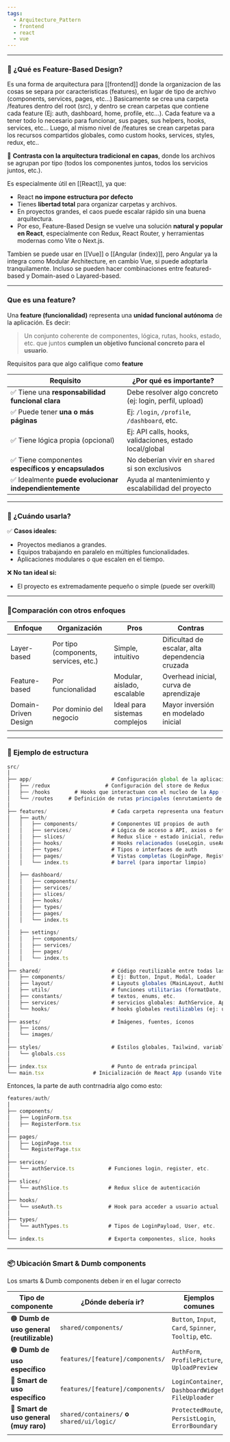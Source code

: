 ```yaml
---
tags:
  - Arquitecture_Pattern
  - frontend
  - react
  - vue
---
```


---
### 📌 ¿Qué es Feature-Based Design?

Es una forma de arquitectura para [[frontend]] donde la organizacion de las cosas se separa por caracteristicas (features), en lugar de tipo de archivo (components, services, pages, etc...)
Basicamente se crea una carpeta /features dentro del root (src), y dentro se crean carpetas que contiene cada feature (Ej: auth, dashboard, home, profile, etc...). Cada feature va a tener todo lo necesario para funcionar, sus pages, sus helpers, hooks, services, etc...
Luego, al mismo nivel de /features se crean carpetas para los recursos compartidos globales, como custom hooks, services, styles, redux, etc..

🔁 **Contrasta con la arquitectura tradicional en capas**, donde los archivos se agrupan por tipo (todos los componentes juntos, todos los servicios juntos, etc.).

Es especialmente útil en [[React]], ya que:

-  React **no impone estructura por defecto**
-  Tienes **libertad total** para organizar carpetas y archivos.
-  En proyectos grandes, el caos puede escalar rápido sin una buena arquitectura.
-  Por eso, Feature-Based Design se vuelve una solución **natural y popular en React**, especialmente con Redux, React Router, y herramientas modernas como Vite o Next.js.

Tambien se puede usar en [[Vue]]  o [[Angular (index)]], pero Angular ya la integra como Modular Architecture,
en cambio Vue, si puede adoptarla tranquilamente. Incluso se pueden hacer combinaciones entre featured-based y Domain-ased o Layared-based.

---
### Que es una feature?

Una **feature (funcionalidad)** representa una **unidad funcional autónoma** de la aplicación. Es decir:

> Un conjunto coherente de componentes, lógica, rutas, hooks, estado, etc. que juntos **cumplen un objetivo funcional concreto para el usuario**.

Requisitos para que algo califique como **feature**

| Requisito                                             | ¿Por qué es importante?                                 |
| ----------------------------------------------------- | ------------------------------------------------------- |
| ✅ Tiene una **responsabilidad funcional clara**       | Debe resolver algo concreto (ej: login, perfil, upload) |
| ✅ Puede tener **una o más páginas**                   | Ej: `/login`, `/profile`, `/dashboard`, etc.            |
| ✅ Tiene lógica propia (opcional)                      | Ej: API calls, hooks, validaciones, estado local/global |
| ✅ Tiene componentes **específicos y encapsulados**    | No deberían vivir en `shared` si son exclusivos         |
| ✅ Idealmente **puede evolucionar independientemente** | Ayuda al mantenimiento y escalabilidad del proyecto     |

---
### 🧭 ¿Cuándo usarla?

✅ **Casos ideales:**
-  Proyectos medianos a grandes.
-  Equipos trabajando en paralelo en múltiples funcionalidades.
-  Aplicaciones modulares o que escalen en el tiempo.

❌ **No tan ideal si:**
- El proyecto es extremadamente pequeño o simple (puede ser overkill)

---

###  🔄Comparación con otros enfoques

| Enfoque              | Organización                          | Pros                          | Contras                                         |
| -------------------- | ------------------------------------- | ----------------------------- | ----------------------------------------------- |
| Layer-based          | Por tipo (components, services, etc.) | Simple, intuitivo             | Dificultad de escalar, alta dependencia cruzada |
| Feature-based        | Por funcionalidad                     | Modular, aislado, escalable   | Overhead inicial, curva de aprendizaje          |
| Domain-Driven Design | Por dominio del negocio               | Ideal para sistemas complejos | Mayor inversión en modelado inicial             |
|                      |                                       |                               |                                                 |

---
### 📁 Ejemplo de estructura

```ts
src/
│
├── app/                          # Configuración global de la aplicación
│   ├── /redux                  # Configuración del store de Redux
│   ├── /hooks        # Hooks que interactuan con el nucleo de la App (si aplica)
│   └── /routes     # Definición de rutas principales (enrutamiento de features)
│
├── features/                     # Cada carpeta representa una feature
│   ├── auth/
│   │   ├── components/           # Componentes UI propios de auth
│   │   ├── services/             # Lógica de acceso a API, axios o fetch
│   │   ├── slices/               # Redux slice + estado inicial, reducers, etc.
│   │   ├── hooks/                # Hooks relacionados (useLogin, useAuth)
│   │   ├── types/                # Tipos o interfaces de auth
│   │   ├── pages/                # Vistas completas (LoginPage, RegisterPage)
│   │   └── index.ts              # barrel (para importar limpio)
│
│   ├── dashboard/
│   │   ├── components/
│   │   ├── services/
│   │   ├── slices/
│   │   ├── hooks/
│   │   ├── types/
│   │   ├── pages/
│   │   └── index.ts
│
│   ├── settings/
│   │   ├── components/
│   │   ├── services/
│   │   ├── pages/
│   │   └── index.ts
│
├── shared/                       # Código reutilizable entre todas las features
│   ├── components/               # Ej: Button, Input, Modal, Loader
│   ├── layout/                   # Layouts globales (MainLayout, AuthLayout)
│   ├── utils/                    # funciones utilitarias (formatDate, groupBy)
│   ├── constants/                # textos, enums, etc.
│   ├── services/                 # servicios globales: AuthService, ApiClient
│   └── hooks/                    # hooks globales reutilizables (ej: useFetch)
│
├── assets/                       # Imágenes, fuentes, íconos
│   ├── icons/
│   └── images/
│
├── styles/                       # Estilos globales, Tailwind, variables
│   └── globals.css
│
├── index.tsx                     # Punto de entrada principal
└── main.tsx                # Inicialización de React App (usando Vite por ejemplo)

```

Entonces, la parte de auth contrnadria algo como esto:

```ts
features/auth/
│
├── components/
│   ├── LoginForm.tsx
│   ├── RegisterForm.tsx
│
├── pages/
│   ├── LoginPage.tsx
│   └── RegisterPage.tsx
│
├── services/
│   └── authService.ts           # Funciones login, register, etc.
│
├── slices/
│   └── authSlice.ts             # Redux slice de autenticación
│
├── hooks/
│   └── useAuth.ts               # Hook para acceder a usuario actual
│
├── types/
│   └── authTypes.ts             # Tipos de LoginPayload, User, etc.
│
└── index.ts                     # Exporta componentes, slice, hooks
```

---

### 📦 Ubicación Smart & Dumb components

Los smarts & Dumb components deben ir en el lugar correcto

| Tipo de componente                        | ¿Dónde debería ir?                            | Ejemplos comunes                                      |
| ----------------------------------------- | --------------------------------------------- | ----------------------------------------------------- |
| 🟠 **Dumb de uso general (reutilizable)** | `shared/components/`                          | `Button`, `Input`, `Card`, `Spinner`, `Tooltip`, etc. |
| 🟠 **Dumb de uso específico**             | `features/[feature]/components/`              | `AuthForm`, `ProfilePicture`, `UploadPreview`         |
| 🔵 **Smart de uso específico**            | `features/[feature]/components/`              | `LoginContainer`, `DashboardWidget`, `FileUploader`   |
| 🔵 **Smart de uso general (muy raro)**    | `shared/containers/` **o** `shared/ui/logic/` | `ProtectedRoute`, `PersistLogin`, `ErrorBoundary`     |
|                                           |                                               |                                                       |
